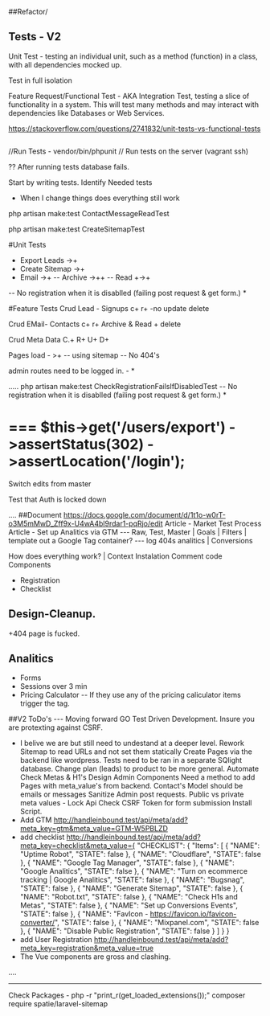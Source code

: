 ##Refactor/
## Tests - V2

Unit Test - testing an individual unit, such as a method (function) in a class, with all dependencies mocked up.

Test in full isolation

Feature Request/Functional Test - AKA Integration Test, testing a slice of functionality in a system. This will test many methods and may interact with dependencies like Databases or Web Services.

https://stackoverflow.com/questions/2741832/unit-tests-vs-functional-tests

~~~~~
~~~~~

//Run Tests - vendor/bin/phpunit
// Run tests on the server (vagrant ssh)

?? After running tests database fails.


Start by writing tests.
Identify Needed tests
- When I change things does everything still work

php artisan make:test ContactMessageReadTest

php artisan make:test CreateSitemapTest

#Unit Tests
- Export Leads ->+
- Create Sitemap ->+
- Email ->+
-- Archive ->++
-- Read +->+

-- No registration when it is disablled (failing post request & get form.) *

#Feature Tests
Crud Lead - Signups
c+
r+
-no update
delete

Crud EMail- Contacts
c+
r+
Archive & Read +
delete


Crud Meta Data
C.+
R+
U+
D+

Pages load - >+
-- using sitemap
-- No 404's


admin routes need to be logged in. - *


.....
php artisan make:test CheckRegistrationFailsIfDisabledTest
-- No registration when it is disablled (failing post request & get form.) *







===
$this->get('/users/export')
           ->assertStatus(302)
           ->assertLocation('/login');
====

Switch edits from master


Test that Auth is locked down


....
##Document
https://docs.google.com/document/d/1t1o-w0rT-o3M5mMwD_Zff9x-U4wA4bl9rdar1-pqRjo/edit
Article - Market Test Process
Article - Set up Analitics via GTM
--- Raw, Test, Master | Goals | Filters | template out a Google Tag container?
--- log 404s analitics | Conversions

How does everything work? | Context
Instalation
Comment code
Components
- Registration
- Checklist

## Design-Cleanup.
+404 page is fucked.


## Analitics
- Forms
- Sessions over 3 min
- Pricing Calculator
-- If they use any of the pricing caliculator items trigger the tag.



##V2 ToDo's --- Moving forward GO Test Driven Development.
Insure you are protexting against CSRF.
- I belive we are but still need to undestand at a deeper level. 
Rework Sitemap to read URLs and not set them statically
Create Pages via the backend like wordpress.
Tests need to be ran in a separate SQlight database.
Change plan (leads) to product to be more general.
Automate Check Metas & H1's
Design Admin Components
Need a method to add Pages with meta_value's from backend.
Contact's Model should be emails or messages
Sanitize Admin post requests.
Public vs private meta values - Lock Api
Check CSRF Token for form submission
Install Script.
- Add GTM
http://handleinbound.test/api/meta/add?meta_key=gtm&meta_value=GTM-W5PBLZD
- add checklist
http://handleinbound.test/api/meta/add?meta_key=checklist&meta_value={ "CHECKLIST": { "Items": [ { "NAME": "Uptime Robot", "STATE": false }, { "NAME": "Cloudflare", "STATE": false }, { "NAME": "Google Tag Manager", "STATE": false }, { "NAME": "Google Analitics", "STATE": false }, { "NAME": "Turn on ecommerce tracking | Google Analitics", "STATE": false }, { "NAME": "Bugsnag", "STATE": false }, { "NAME": "Generate Sitemap", "STATE": false }, { "NAME": "Robot.txt", "STATE": false }, { "NAME": "Check H1s and Metas", "STATE": false }, { "NAME": "Set up Conversions Events", "STATE": false }, { "NAME": "FavIcon - https://favicon.io/favicon-converter/", "STATE": false }, { "NAME": "Mixpanel.com", "STATE": false }, { "NAME": "Disable Public Registration", "STATE": false } ] } }
- add User Registration
http://handleinbound.test/api/meta/add?meta_key=registration&meta_value=true
- The Vue components are gross and clashing.

....


---
Check Packages - php -r "print_r(get_loaded_extensions());"
composer require spatie/laravel-sitemap

